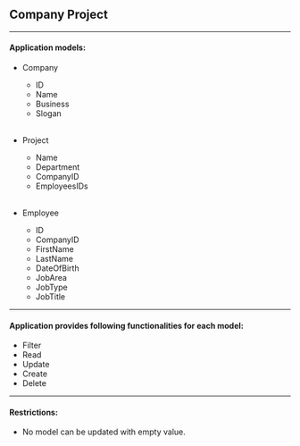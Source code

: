 <h2>Company Project</h2>
                <hr />
                <h4>Application models:</h4>
                <ul>
                    <li>
                        <p>Company</p>
                        <ul>
                            <li>ID</li>
                            <li>Name</li>
                            <li>Business</li>
                            <li>Slogan</li>
                        </ul>
                    </li>
                    <br />
                    <li>
                        <p>Project</p>
                        <ul>
                            <li>Name</li>
                            <li>Department</li>
                            <li>CompanyID</li>
                            <li>EmployeesIDs</li>
                        </ul>
                    </li>
                    <br />
                    <li>
                        <p>Employee</p>
                        <ul>
                            <li>ID</li>
                            <li>CompanyID</li>
                            <li>FirstName</li>
                            <li>LastName</li>
                            <li>DateOfBirth</li>
                            <li>JobArea</li>
                            <li>JobType</li>
                            <li>JobTitle</li>
                        </ul>
                    </li>
                </ul>
                <hr />
                <h4>Application provides following functionalities for each model:</h4>
                <ul>
                    <li>Filter</li>
                    <li>Read</li>
                    <li>Update</li>
                    <li>Create</li>
                    <li>Delete</li>
                </ul>
                <hr />
                <h4>Restrictions:</h4>
                <ul>
                    <li>No model can be updated with empty value.</li>
                </ul>